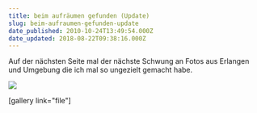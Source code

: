 ```yaml
---
title: beim aufräumen gefunden (Update)
slug: beim-aufraumen-gefunden-update
date_published: 2010-10-24T13:49:54.000Z
date_updated: 2018-08-22T09:38:16.000Z
---
```


Auf der nächsten Seite mal der nächste Schwung an Fotos aus Erlangen und Umgebung die ich mal so ungezielt gemacht habe.

[![](//picdump.thafaker.de/2010/10/Lorlebergplatz-2-580x427.jpg)](__GHOST_URL__/24/beim-aufraumen-gefunden-update/lorlebergplatz-2)

[gallery link="file"]
